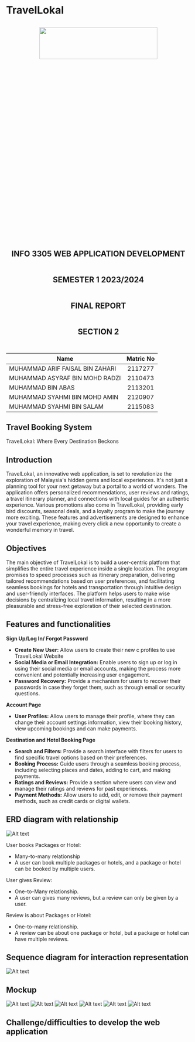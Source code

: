 # TravelLokal

<h2 align="center">

<p align="center">
  <img width="80%" height="15%" src="images/IIUMLOGO.jpg">
</p>

INFO 3305 WEB APPLICATION DEVELOPMENT
<br><br>

SEMESTER 1 2023/2024
<br><br>

FINAL REPORT
<br><br>

SECTION 2
<br><br>

<div align="center">
  
| Name        | Matric No           | 
| ------------- |:-------------:|
| MUHAMMAD ARIF FAISAL BIN ZAHARI      | 2117277 |
| MUHAMMAD ASYRAF BIN MOHD RADZI      | 2110473|
| MUHAMMAD BIN ABAS | 2113201     | 
| MUHAMMAD SYAHMI BIN MOHD AMIN | 2120907  | 
| MUHAMMAD SYAHMI BIN SALAM | 2115083 | 
</div>
</h2>

## Travel Booking System

TravelLokal: Where Every Destination Beckons

## Introduction

TravelLokal, an innovative web application, is set to revolutionize the exploration of Malaysia's hidden gems and local experiences. It's not just a planning tool for your next getaway but a portal to a world of wonders. The application offers personalized recommendations, user reviews and ratings, a travel itinerary planner, and connections with local guides for an authentic experience. Various promotions also come in TravelLokal, providing early bird discounts, seasonal deals, and a loyalty program to make the journey more exciting. These features and advertisements are designed to enhance your travel experience, making every click a new opportunity to create a wonderful memory in travel.

## Objectives

The main objective of TravelLokal is to build a user-centric platform that simplifies the entire travel experience inside a single location. The program promises to speed processes such as itinerary preparation, delivering tailored recommendations based on user preferences, and facilitating seamless bookings for hotels and transportation through intuitive design and user-friendly interfaces. The platform helps users to make wise decisions by centralizing local travel information, resulting in a more pleasurable and stress-free exploration of their selected destination.

## Features and functionalities

**Sign Up/Log In/ Forgot Password**
*	**Create New User:** Allow users to create their new c profiles to use TravelLokal Website
*	**Social Media or Email Integration:** Enable users to sign up or log in using their social media or email accounts, making the process more convenient and potentially increasing user engagement.
*	**Password Recovery:** Provide a mechanism for users to recover their passwords in case they forget them, such as through email or security questions.

**Account Page**
*	**User Profiles:** Allow users to manage their profile, where they can change their account settings information, view their booking history, view upcoming bookings and can make payments.

**Destination and Hotel Booking Page**
*	**Search and Filters:** Provide a search interface with filters for users to find specific travel options based on their preferences.
*	**Booking Process:** Guide users through a seamless booking process, including selecting places and dates, adding to cart, and making payments.
*	**Ratings and Reviews:** Provide a section where users can view and manage their ratings and reviews for past experiences.
*	**Payment Methods:** Allow users to add, edit, or remove their payment methods, such as credit cards or digital wallets.




## ERD diagram with relationship

![Alt text](images/ERDdiagram.png)

User books Packages or Hotel: 
* Many-to-many relationship
* A user can book multiple packages or hotels, and a package or hotel can be booked by multiple users.

User gives Review: 
* One-to-Many relationship.
* A user can gives many reviews, but a review can only be given by a user.

Review is about Packages or Hotel: 
* One-to-many relationship.
* A review can be about one package or hotel, but a package or hotel can have multiple reviews.



## Sequence diagram for interaction representation

![Alt text](images/Sequence.png)

## Mockup

![Alt text](images/Destination1.png)
![Alt text](images/Destination2.png)
![Alt text](images/Hotels.png)
![Alt text](images/Hotels2.png)
![Alt text](images/Account.png)
![Alt text](images/LoginSignup.png)

## Challenge/difficulties to develop the web application



